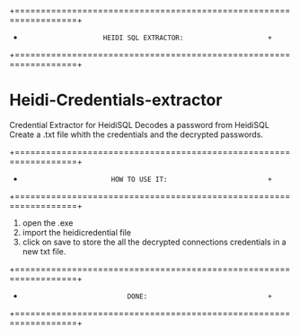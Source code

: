 

+==================================================================+
+                         HEIDI SQL EXTRACTOR:                     +
+==================================================================+
# Heidi-Credentials-extractor

Credential Extractor for HeidiSQL
Decodes a password from HeidiSQL
Create a .txt file whith the credentials and the decrypted passwords.

+==================================================================+
+                           HOW TO USE IT:                         +
+==================================================================+
1)    open the .exe 
2)    import the heidicredential file 
3)    click on save to store the all the decrypted connections 
credentials in a new txt file.

+==================================================================+
+                               DONE:                              +
+==================================================================+
